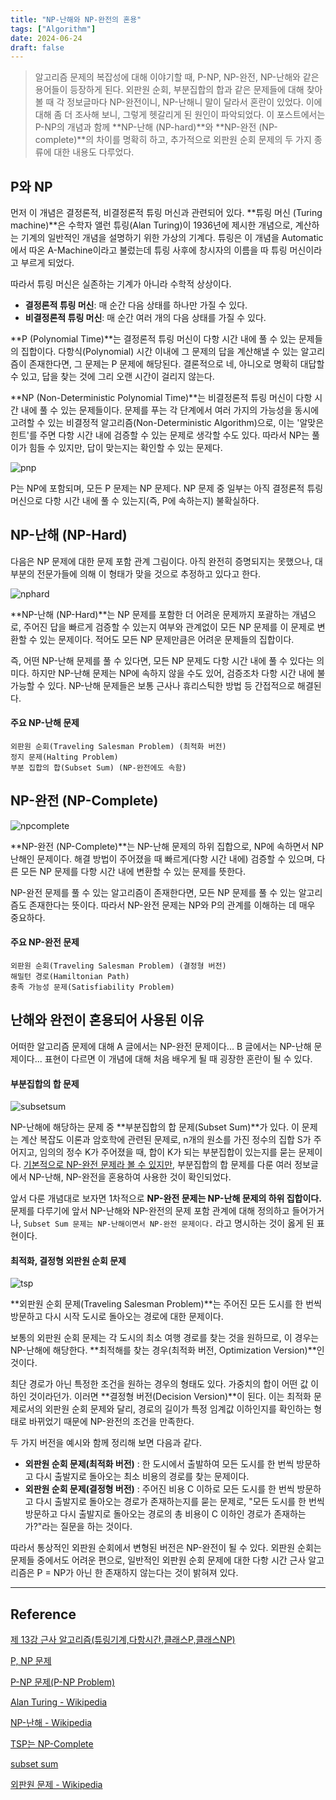 ```yaml
---
title: "NP-난해와 NP-완전의 혼용"
tags: ["Algorithm"]
date: 2024-06-24
draft: false
---
```


> 알고리즘 문제의 복잡성에 대해 이야기할 때, P-NP, NP-완전, NP-난해와 같은 용어들이 등장하게 된다. 외판원 순회, 부분집합의 합과 같은 문제들에 대해 찾아볼 때 각 정보글마다 NP-완전이니, NP-난해니 말이 달라서 혼란이 있었다. 이에 대해 좀 더 조사해 보니, 그렇게 헷갈리게 된 원인이 파악되었다. 이 포스트에서는 P-NP의 개념과 함께 **NP-난해 (NP-hard)**와 **NP-완전 (NP-complete)**의 차이를 명확히 하고, 추가적으로 외판원 순회 문제의 두 가지 종류에 대한 내용도 다루었다.

## P와 NP

먼저 이 개념은 결정론적, 비결정론적 튜링 머신과 관련되어 있다. **튜링 머신 (Turing machine)**은 수학자 앨런 튜링(Alan Turing)이 1936년에 제시한 개념으로, 계산하는 기계의 일반적인 개념을 설명하기 위한 가상의 기계다. 튜링은 이 개념을 Automatic에서 따온 A-Machine이라고 불렀는데 튜링 사후에 창시자의 이름을 따 튜링 머신이라고 부르게 되었다.

따라서 튜링 머신은 실존하는 기계가 아니라 수학적 상상이다.

- **결정론적 튜링 머신**: 매 순간 다음 상태를 하나만 가질 수 있다.
- **비결정론적 튜링 머신**: 매 순간 여러 개의 다음 상태를 가질 수 있다.

**P (Polynomial Time)**는 결정론적 튜링 머신이 다항 시간 내에 풀 수 있는 문제들의 집합이다. 다항식(Polynomial) 시간 이내에 그 문제의 답을 계산해낼 수 있는 알고리즘이 존재한다면, 그 문제는 P 문제에 해당된다. 결론적으로 네, 아니오로 명확히 대답할 수 있고, 답을 찾는 것에 그리 오랜 시간이 걸리지 않는다.

**NP (Non-Deterministic Polynomial Time)**는 비결정론적 튜링 머신이 다항 시간 내에 풀 수 있는 문제들이다. 문제를 푸는 각 단계에서 여러 가지의 가능성을 동시에 고려할 수 있는 비결정적 알고리즘(Non-Deterministic Algorithm)으로, 이는 '알맞은 힌트'를 주면 다항 시간 내에 검증할 수 있는 문제로 생각할 수도 있다. 따라서 NP는 풀이가 힘들 수 있지만, 답이 맞는지는 확인할 수 있는 문제다.

<img alt='pnp' src='https://raw.githubusercontent.com/yhuj79/blog-assets/main/240624/pnp.png'>

P는 NP에 포함되며, 모든 P 문제는 NP 문제다. NP 문제 중 일부는 아직 결정론적 튜링 머신으로 다항 시간 내에 풀 수 있는지(즉, P에 속하는지) 불확실하다.

## NP-난해 (NP-Hard)

다음은 NP 문제에 대한 문제 포함 관계 그림이다. 아직 완전히 증명되지는 못했으나, 대부분의 전문가들에 의해 이 형태가 맞을 것으로 추정하고 있다고 한다.

<img alt='nphard' src='https://raw.githubusercontent.com/yhuj79/blog-assets/main/240624/nphard.png'>

**NP-난해 (NP-Hard)**는 NP 문제를 포함한 더 어려운 문제까지 포괄하는 개념으로, 주어진 답을 빠르게 검증할 수 있는지 여부와 관계없이 모든 NP 문제를 이 문제로 변환할 수 있는 문제이다. 적어도 모든 NP 문제만큼은 어려운 문제들의 집합이다.

즉, 어떤 NP-난해 문제를 풀 수 있다면, 모든 NP 문제도 다항 시간 내에 풀 수 있다는 의미다. 하지만 NP-난해 문제는 NP에 속하지 않을 수도 있어, 검증조차 다항 시간 내에 불가능할 수 있다. NP-난해 문제들은 보통 근사나 휴리스틱한 방법 등 간접적으로 해결된다.

#### 주요 NP-난해 문제

    외판원 순회(Traveling Salesman Problem) (최적화 버전)
    정지 문제(Halting Problem)
    부분 집합의 합(Subset Sum) (NP-완전에도 속함)

## NP-완전 (NP-Complete)

<img alt='npcomplete' src='https://raw.githubusercontent.com/yhuj79/blog-assets/main/240624/npcomplete.png'>

**NP-완전 (NP-Complete)**는 NP-난해 문제의 하위 집합으로, NP에 속하면서 NP 난해인 문제이다. 해결 방법이 주어졌을 때 빠르게(다항 시간 내에) 검증할 수 있으며, 다른 모든 NP 문제를 다항 시간 내에 변환할 수 있는 문제를 뜻한다.

NP-완전 문제를 풀 수 있는 알고리즘이 존재한다면, 모든 NP 문제를 풀 수 있는 알고리즘도 존재한다는 뜻이다. 따라서 NP-완전 문제는 NP와 P의 관계를 이해하는 데 매우 중요하다.

#### 주요 NP-완전 문제

    외판원 순회(Traveling Salesman Problem) (결정형 버전)
    해밀턴 경로(Hamiltonian Path)
    충족 가능성 문제(Satisfiability Problem)

## 난해와 완전이 혼용되어 사용된 이유

어떠한 알고리즘 문제에 대해 A 글에서는 NP-완전 문제이다... B 글에서는 NP-난해 문제이다... 표현이 다르면 이 개념에 대해 처음 배우게 될 때 굉장한 혼란이 될 수 있다.

#### 부분집합의 합 문제

<img alt='subsetsum' src='https://raw.githubusercontent.com/yhuj79/blog-assets/main/240624/subsetsum.png'>

NP-난해에 해당하는 문제 중 **부분집합의 합 문제(Subset Sum)**가 있다. 이 문제는 계산 복잡도 이론과 암호학에 관련된 문제로, n개의 원소를 가진 정수의 집합 S가 주어지고, 임의의 정수 K가 주어졌을 때, 합이 K가 되는 부분집합이 있는지를 묻는 문제이다. [기본적으로 NP-완전 문제라 볼 수 있지만](https://www.geeksforgeeks.org/subset-sum-is-np-complete/), 부분집합의 합 문제를 다룬 여러 정보글에서 NP-난해, NP-완전을 혼용하여 사용한 것이 확인되었다.

앞서 다룬 개념대로 보자면 1차적으로 **NP-완전 문제는 NP-난해 문제의 하위 집합이다.** 문제를 다루기에 앞서 NP-난해와 NP-완전의 문제 포함 관계에 대해 정의하고 들어가거나, `Subset Sum 문제는 NP-난해이면서 NP-완전 문제이다.` 라고 명시하는 것이 옳게 된 표현이다.

#### 최적화, 결정형 외판원 순회 문제

<img alt='tsp' src='https://raw.githubusercontent.com/yhuj79/blog-assets/main/240624/tsp.png'>

**외판원 순회 문제(Traveling Salesman Problem)**는 주어진 모든 도시를 한 번씩 방문하고 다시 시작 도시로 돌아오는 경로에 대한 문제이다.

보통의 외판원 순회 문제는 각 도시의 최소 여행 경로를 찾는 것을 원하므로, 이 경우는 NP-난해에 해당한다. **최적해를 찾는 경우(최적화 버전, Optimization Version)**인 것이다.

최단 경로가 아닌 특정한 조건을 원하는 경우의 형태도 있다. 가중치의 합이 어떤 값 이하인 것이라던가. 이러면 **결정형 버전(Decision Version)**이 된다. 이는 최적화 문제로서의 외판원 순회 문제와 달리, 경로의 길이가 특정 임계값 이하인지를 확인하는 형태로 바뀌었기 때문에 NP-완전의 조건을 만족한다.

두 가지 버전을 예시와 함께 정리해 보면 다음과 같다.

- **외판원 순회 문제(최적화 버전)** : 한 도시에서 출발하여 모든 도시를 한 번씩 방문하고 다시 출발지로 돌아오는 최소 비용의 경로를 찾는 문제이다.
- **외판원 순회 문제(결정형 버전)** : 주어진 비용 C 이하로 모든 도시를 한 번씩 방문하고 다시 출발지로 돌아오는 경로가 존재하는지를 묻는 문제로, "모든 도시를 한 번씩 방문하고 다시 출발지로 돌아오는 경로의 총 비용이 C 이하인 경로가 존재하는가?"라는 질문을 하는 것이다.

따라서 통상적인 외판원 순회에서 변형된 버전은 NP-완전이 될 수 있다. 외판원 순회는 문제들 중에서도 어려운 편으로, 일반적인 외판원 순회 문제에 대한 다항 시간 근사 알고리즘은 P = NP가 아닌 한 존재하지 않는다는 것이 밝혀져 있다.

---

## Reference

[제 13강 근사 알고리즘(튜링기계,다항시간,클래스P,클래스NP)](https://3catpapa.tistory.com/53)

[P, NP 문제](https://optboy.github.io/programming/2020/04/03/P_NP.html)

[P-NP 문제(P-NP Problem)](https://velog.io/@hysong/%EC%95%8C%EA%B3%A0%EB%A6%AC%EC%A6%98-P-NP-%EB%AC%B8%EC%A0%9CP-NP-Problem)

[Alan Turing - Wikipedia](https://en.wikipedia.org/wiki/Alan_Turing)

[NP-난해 - Wikipedia](https://ko.wikipedia.org/wiki/NP-%EB%82%9C%ED%95%B4)

[TSP는 NP-Complete](https://zeddios.tistory.com/176)

[subset sum](https://sevity.tistory.com/16)

[외판원 문제 - Wikipedia](https://ko.wikipedia.org/wiki/%EC%99%B8%ED%8C%90%EC%9B%90_%EB%AC%B8%EC%A0%9C)
